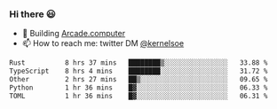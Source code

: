 ### Hi there 😃

- 🔨 Building [Arcade.computer](https://arcade.computer)
- 📫 How to reach me: twitter DM [@kernelsoe](https://twitter.com/kernelsoe)

<!--START_SECTION:waka-->

```txt
Rust          8 hrs 37 mins   ████████▒░░░░░░░░░░░░░░░░   33.88 %
TypeScript    8 hrs 4 mins    ████████░░░░░░░░░░░░░░░░░   31.72 %
Other         2 hrs 27 mins   ██▒░░░░░░░░░░░░░░░░░░░░░░   09.65 %
Python        1 hr 36 mins    █▓░░░░░░░░░░░░░░░░░░░░░░░   06.33 %
TOML          1 hr 36 mins    █▓░░░░░░░░░░░░░░░░░░░░░░░   06.31 %
```

<!--END_SECTION:waka-->
